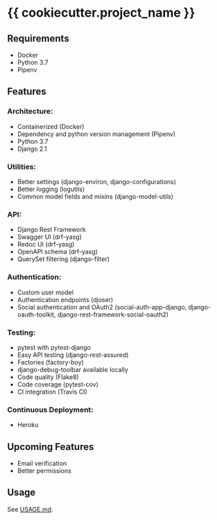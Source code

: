 # {{ cookiecutter.project_name }}


## Requirements
- Docker
- Python 3.7
- Pipenv


## Features

### Architecture:
* Containerized (Docker)
* Dependency and python version management (Pipenv)
* Python 3.7
* Django 2.1

### Utilities:
* Better settings (django-environ, django-configurations)
* Better logging (logutils)
* Common model fields and mixins (django-model-utils)

### API:
* Django Rest Framework
* Swagger UI (drf-yasg)
* Redoc UI (drf-yasg)
* OpenAPI schema (drf-yasg)
* QuerySet filtering (django-filter)

### Authentication:
* Custom user model
* Authentication endpoints (djoser)
* Social authentication and OAuth2 (social-auth-app-django, django-oauth-toolkit, django-rest-framework-social-oauth2)

### Testing:
* pytest with pytest-django
* Easy API testing (django-rest-assured)
* Factories (factory-boy)
* django-debug-toolbar available locally
* Code quality (Flake8)
* Code coverage (pytest-cov)
* CI integration (Travis CI)

### Continuous Deployment:
* Heroku


## Upcoming Features
* Email verification
* Better permissions


## Usage
See [USAGE.md](USAGE.md).
